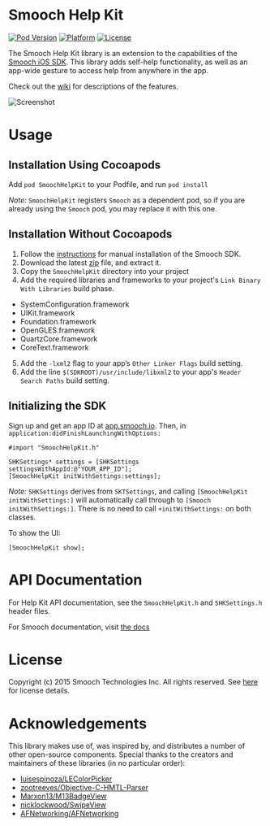 # Smooch Help Kit

[![Pod Version](http://img.shields.io/cocoapods/v/SmoochHelpKit.svg)](http://cocoadocs.org/docsets/SmoochHelpKit/)
[![Platform](http://img.shields.io/cocoapods/p/SmoochHelpKit.svg)](http://cocoadocs.org/docsets/SmoochHelpKit/)
[![License](http://img.shields.io/cocoapods/l/SmoochHelpKit.svg)](http://smooch.io/terms.html)

The Smooch Help Kit library is an extension to the capabilities of the [Smooch iOS SDK](https://github.com/smooch/smooch-ios). This library adds self-help functionality, as well as an app-wide gesture to access help from anywhere in the app.

Check out the [wiki](https://github.com/smooch/smooch-helpkit-ios/wiki) for descriptions of the features.

![Screenshot](https://raw.githubusercontent.com/smooch/smooch-helpkit-ios/master/helpkit-demo.gif)

# Usage

## Installation Using Cocoapods

Add `pod SmoochHelpKit` to your Podfile, and run `pod install`

*Note:* `SmoochHelpKit` registers `Smooch` as a dependent pod, so if you are already using the `Smooch` pod, you may replace it with this one.

## Installation Without Cocoapods

1. Follow the [instructions](http://docs.smooch.io/ios/#manual-method) for manual installation of the Smooch SDK.
2. Download the latest [zip](https://github.com/smooch/smooch-helpkit-ios/archive/master.zip) file, and extract it.
3. Copy the `SmoochHelpKit` directory into your project
4. Add the required libraries and frameworks to your project's `Link Binary With Libraries` build phase.
  * SystemConfiguration.framework
  * UIKit.framework
  * Foundation.framework
  * OpenGLES.framework
  * QuartzCore.framework
  * CoreText.framework
5. Add the `-lxml2` flag to your app’s `Other Linker Flags` build setting.
6. Add the line `$(SDKROOT)/usr/include/libxml2` to your app's `Header Search Paths` build setting.

## Initializing the SDK

Sign up and get an app ID at [app.smooch.io](https://app.smooch.io). Then, in `application:didFinishLaunchingWithOptions:`

```objc
#import "SmoochHelpKit.h"

SHKSettings* settings = [SHKSettings settingsWithAppId:@"YOUR_APP_ID"];
[SmoochHelpKit initWithSettings:settings];
```

*Note:* `SHKSettings` derives from `SKTSettings`, and calling `[SmoochHelpKit initWithSettings:]` will automatically call through to `[Smooch initWithSettings:]`. There is no need to call `+initWithSettings:` on both classes.

To show the UI:

```objc
[SmoochHelpKit show];
```

# API Documentation

For Help Kit API documentation, see the `SmoochHelpKit.h` and `SHKSettings.h` header files.

For Smooch documentation, visit [the docs](http://docs.smooch.io)

# License

Copyright (c) 2015 Smooch Technologies Inc.
All rights reserved.
See [here](https://smooch.io/terms/) for license details.

# Acknowledgements

This library makes use of, was inspired by, and distributes a number of other open-source components. Special thanks to the creators and maintainers of these libraries (in no particular order):

* [luisespinoza/LEColorPicker](https://github.com/luisespinoza/LEColorPicker)
* [zootreeves/Objective-C-HMTL-Parser](https://github.com/zootreeves/Objective-C-HMTL-Parser)
* [Marxon13/M13BadgeView](https://github.com/Marxon13/M13BadgeView)
* [nicklockwood/SwipeView](https://github.com/nicklockwood/SwipeView)
* [AFNetworking/AFNetworking](https://github.com/AFNetworking/AFNetworking)

